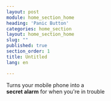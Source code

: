 ```yaml
---
layout: post
module: home_section_home
heading: 'Panic Button'
categories: home_section
layout: home_section_home
slug: ""
published: true
section_order: 1
title: Untitled
lang: en

---
```


Turns your mobile phone into a<br/>
**secret alarm** for when you're in trouble